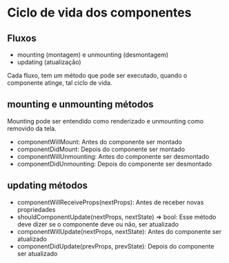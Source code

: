# Ciclo de vida dos componentes

## Fluxos

- mounting (montagem) e unmounting (desmontagem)
- updating (atualização)

Cada fluxo, tem um método que pode ser executado, quando o componente atinge,
tal ciclo de vida.

## mounting e unmounting métodos

Mounting pode ser entendido como renderizado e unmounting como removido da tela.

- componentWillMount: Antes do componente ser montado
- componentDidMount: Depois do componente ser montado
- componentWillUnmounting: Antes do componente ser desmontado
- componentDidUnmounting: Depois do componente ser desmontado

## updating métodos

- componentWillReceiveProps(nextProps): Antes de receber novas propriedades
- shouldComponentUpdate(nextProps, nextState) => bool: Esse método deve dizer se o componente deve
ou não, ser atualizado
- componentWillUpdate(nextProps, nextState): Antes do componente ser atualizado
- componentDidUpdate(prevProps, prevState): Depois do componente ser atualizado
